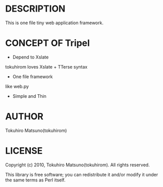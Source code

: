 # DESCRIPTION

This is one file tiny web application framework.

# CONCEPT OF Tripel

- Depend to Xslate

tokuhirom loves Xslate + TTerse syntax

- One file framework

like web.py

- Simple and Thin

# AUTHOR

Tokuhiro Matsuno(tokuhirom)

# LICENSE

Copyright (c) 2010, Tokuhiro Matsuno(tokuhirom). All rights reserved.

This library is free software; you can redistribute it and/or modify
it under the same terms as Perl itself.